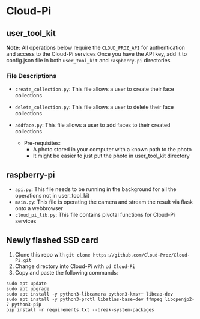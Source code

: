# Cloud-Pi

## user_tool_kit

**Note:** All operations below require the `CLOUD_PROZ_API` for authentication and access to the Cloud-Pi services
Once you have the API key, add it to config.json file in both `user_tool_kit` and `raspberry-pi` directories


### File Descriptions

- `create_collection.py`: This file allows a user to create their face collections

- `delete_collection.py`: This file allows a user to delete their face collections

- `addface.py`: This file allows a user to add faces to their created collections
  - Pre-requisites:
    - A photo stored in your computer with a known path to the photo
    - It might be easier to just put the photo in user_tool_kit directory

## raspberry-pi

- `api.py`: This file needs to be running in the background for all the operations not in user_tool_kit
- `main.py`: This file is operating the camera and stream the result via flask onto a webbrowser
- `cloud_pi_lib.py`: This file contains pivotal functions for Cloud-Pi services

## Newly flashed SSD card

1. Clone this repo with `git clone https://github.com/Cloud-Proz/Cloud-Pi.git`
2. Change directory into Cloud-Pi with `cd Cloud-Pi`
3. Copy and paste the following commands:
```
sudo apt update
sudo apt upgrade
sudo apt install -y python3-libcamera python3-kms++ libcap-dev
sudo apt install -y python3-prctl libatlas-base-dev ffmpeg libopenjp2-7 python3-pip
pip install -r requirements.txt --break-system-packages

```

